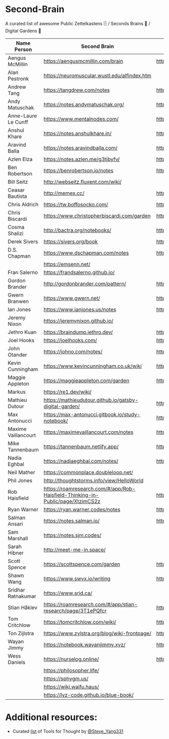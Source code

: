 # Second-Brain
A curated list of awesome Public Zettelkastens 🗄️ / Seconds Brains 🧠 / Digital Gardens 🌱

| Name Person | Second Brain | Twitter |
| --- | --- | --- |
| Aengus McMillin | https://aengusmcmillin.com/brain | http://twitter.com/aengusmcmillin |
| Alan Pestronk | https://neuromuscular.wustl.edu/alfindex.htm ||
| Andrew Tang | https://tangdrew.com/notes | https://twitter.com/tangdrew/media |
| Andy Matuschak | https://notes.andymatuschak.org/ | https://twitter.com/andy_matuschak |
| Anne-Laure Le Cunff | https://www.mentalnodes.com/ | https://twitter.com/anthilemoon |
| Anshul Khare | https://notes.anshulkhare.in/ | https://notes.anshulkhare.in/ |
| Aravind Balla | https://notes.aravindballa.com/ | https://twitter.com/aravindballa |
| Azlen Elza | https://notes.azlen.me/g3tibyfv/ | https://twitter.com/azlenelza |
| Ben Robertson | https://benrobertson.io/notes | https://twitter.com/benrobertsonio |
| Bill Seitz | http://webseitz.fluxent.com/wiki/ ||
| Ceasar Bautista | http://memex.cc/ | https://twitter.com/Ceasar_Bautista |
| Chris Aldrich | https://tw.boffosocko.com/ | https://twitter.com/ChrisAldrich |
| Chris Biscardi| https://www.christopherbiscardi.com/garden | https://twitter.com/chrisbiscardi |
| Cosma Shalizi | http://bactra.org/notebooks/ | https://twitter.com/cshalizi |
| Derek Sivers | https://sivers.org/book | https://twitter.com/sivers |
| D.S. Chapman | https://www.dschapman.com/notes | https://twitter.com/ds_chapman |
|| https://emsenn.net/ ||
| Fran Salerno | https://frandsalerno.github.io/ ||
| Gordon Brander | http://gordonbrander.com/pattern/ | https://twitter.com/gordonbrander |
| Gwern Branwen | https://www.gwern.net/ | https://twitter.com/gwern |
| Ian Jones | https://www.ianjones.us/notes | https://twitter.com/_jonesian |
| Jeremy Nixon | https://jeremynixon.github.io/ | |
| Jethro Kuan | https://braindump.jethro.dev/ | https://twitter.com/jethroksy |
| Joel Hooks | https://joelhooks.com/ | https://twitter.com/jhooks |
| John Otander | https://johno.com/notes/ | https://twitter.com/4lpine |
| Kevin Cunningham | https://www.kevincunningham.co.uk/wiki | https://www.twitter.com/dolearning |
| Maggie Appleton | https://maggieappleton.com/garden | https://twitter.com/Mappletons |
| Markus | https://re1.dev/wiki/ ||
| Mathieu Dutour | https://mathieudutour.github.io/gatsby-digital-garden/ | https://twitter.com/mathieudutour|
| Max Antonucci | https://max-antonucci.gitbook.io/study-notebook/ | https://twitter.com/Maxwell_Dev |
| Maxime Vaillancourt | https://maximevaillancourt.com/notes | https://twitter.com/vaillancourtmax |
| Mike Tannenbaum | https://tannenbaum.netlify.app/ | https://twitter.com/theroyaltbomb |
| Nadia Eghbal | https://nadiaeghbal.com/notes/ | https://twitter.com/nayafia |
| Neil Mather | https://commonplace.doubleloop.net/ ||
| Phil Jones | http://thoughtstorms.info/view/HelloWorld ||
|Rob Haisfield | https://roamresearch.com/#/app/Rob-Haisfield-Thinking-in-Public/page/XtzimCS2z | https://twitter.com/RobertHaisfield |
| Ryan Warner | https://ryan.warner.codes/notes | https://twitter.com/RyanWarnerCodes |
| Salman Ansari | https://notes.salman.io/ | https://twitter.com/daretorant |
| Sam Marshall | https://notes.sjm.codes/ ||
| Sarah Hibner | http://meet-me-in.space/ ||
| Scott Spence | https://scottspence.com/garden | https://twitter.com/spences10 |
| Shawn Wang| https://www.swyx.io/writing | https://twitter.com/swyx |
| Sridhar Ratnakumar | https://www.srid.ca/ | |
| Stian Håklev | https://roamresearch.com/#/app/stian-research/page/3T1ePQfcr | https://twitter.com/houshuang |
| Tom Critchlow | https://tomcritchlow.com/wiki/ | https://twitter.com/tomcritchlow |
| Ton Zĳlstra | https://www.zylstra.org/blog/wiki-frontpage/ | https://twitter.com/ton_zylstra |
| Wayan Jimmy | https://notebook.wayanjimmy.xyz/ | https://twitter.com/wayanjimmy |
| Wess Daniels | https://nurselog.online/ | https://twitter.com/cwdaniels |
|| https://philosopher.life/ ||
|| https://sphygm.us/ ||
|| https://wiki.waifu.haus/ ||
|| https://lyz-code.github.io/blue-book/ ||

# Additional resources:
- Curated [list](https://www.notion.so/Artificial-Brain-Networked-notebook-a131b468fc6f43218fb8105430304709) of Tools for Thought by [@Steve_Yang331](https://twitter.com/Steve_Yang331)
